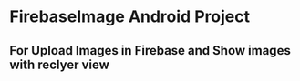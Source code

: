  # FirebaseImage Android Project
 ## For Upload Images in Firebase and Show images with reclyer view 
